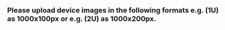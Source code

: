 ### Please upload device images in the following formats e.g. (1U) as 1000x100px or e.g. (2U) as 1000x200px.
